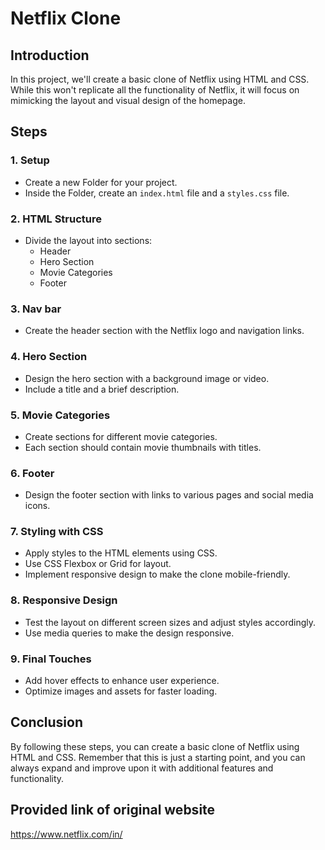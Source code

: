 # Netflix Clone

## Introduction
In this project, we'll create a basic clone of Netflix using HTML and CSS. While this won't replicate all the functionality of Netflix, it will focus on mimicking the layout and visual design of the homepage.

## Steps

### 1. Setup
- Create a new Folder for your project.
- Inside the Folder, create an `index.html` file and a `styles.css` file.

### 2. HTML Structure
- Divide the layout into sections:
  - Header
  - Hero Section
  - Movie Categories
  - Footer

### 3. Nav bar
- Create the header section with the Netflix logo and navigation links.

### 4. Hero Section
- Design the hero section with a background image or video.
- Include a title and a brief description.

### 5. Movie Categories
- Create sections for different movie categories.
- Each section should contain movie thumbnails with titles.

### 6. Footer
- Design the footer section with links to various pages and social media icons.

### 7. Styling with CSS
- Apply styles to the HTML elements using CSS.
- Use CSS Flexbox or Grid for layout.
- Implement responsive design to make the clone mobile-friendly.

### 8. Responsive Design
- Test the layout on different screen sizes and adjust styles accordingly.
- Use media queries to make the design responsive.

### 9. Final Touches
- Add hover effects to enhance user experience.
- Optimize images and assets for faster loading.

## Conclusion
By following these steps, you can create a basic clone of Netflix using HTML and CSS. Remember that this is just a starting point, and you can always expand and improve upon it with additional features and functionality.

## Provided link of original website
https://www.netflix.com/in/
